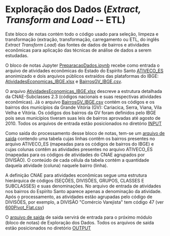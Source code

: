 # Exploração dos Dados (*Extract, Transform and Load* -- ETL)

Este bloco de notas contém todo o código usado para seleção, limpeza e transformação (extração, transformação, carregamento ou ETL, do inglês *Extract Transform Load*) das fontes de dados de bairros e atividades econômicas para aplicação das técnicas de análise de dados a serem estudadas.

O bloco de notas Jupyter [PreparacaoDados.ipynb](https://github.com/LabPEC/ProjetoAnaliseDados/blob/main/01ETL/PreparacaoDados.ipynb) recebe como entrada o arquivo de atividades econômicas do Estado do Espírito Santo [ATIVECO_ES](https://github.com/LabPEC/ProjetoAnaliseDados/blob/main/01ETL/INPUT/AtividadesEconomicas_ES.csv.tar.gz) anonimizado e dois arquivos públicos extraídos das plataformas do IBGE: [AtividadesEconomicas_IBGE.xlsx](https://github.com/LabPEC/ProjetoAnaliseDados/blob/main/01ETL/INPUT/AtividadesEconomicas_IBGE.xlsx) e [BairrosGV_IBGE.csv](https://github.com/LabPEC/ProjetoAnaliseDados/blob/main/01ETL/INPUT/BairrosGV_IBGE.csv).

O arquivo [AtividadesEconomicas_IBGE.xlsx](https://github.com/LabPEC/ProjetoAnaliseDados/blob/main/01ETL/INPUT/AtividadesEconomicas_IBGE.xlsx) descreve a estrutura detalhada da CNAE-Subclasses 2.3 (códigos nacionais e suas respectivas atividades econômicas).
Já o arquivo [BairrosGV_IBGE.csv](https://github.com/LabPEC/ProjetoAnaliseDados/blob/main/01ETL/INPUT/BairrosGV_IBGE.csv) contém os códigos e os bairros dos municípios da Grande Vitória (GV): Cariacica, Serra, Viana, Vila Velha e Vitória. Os códigos dos bairros da GV foram definidos pelo IBGE pois seus municípios tiveram suas leis de bairros aprovadas até agosto de 2010. Todos os arquivos de entrada estão posicionados no diretório [INPUT](https://github.com/LabPEC/ProjetoAnaliseDados/tree/main/01ETL/INPUT)

Como saída do processamento desse bloco de notas, tem-se um [arquivo de saida](https://github.com/LabPEC/ProjetoAnaliseDados/blob/main/02Explorar/INPUT/600Pivot_Flat.csv) contendo uma tabela cujas linhas contêm os bairros presentes no arquivo ATIVECO_ES (mapeadas para os códigos de bairros do IBGE) e cujas colunas contêm as atividades presentes no arquivo ATIVECO_ES (mapeadas para os códigos de atividades do CNAE agrupados por DIVISÃO). O conteúdo de cada célula da tabela contém a quantidade daquela atividade (coluna) naquele bairro (linha). 

A definição CNAE para atividades econômicas segue uma estrutura hierárquica de códigos (SEÇÕES, DIVISÕES, GRUPOS, CLASSES E SUBCLASSES) e suas denominações. No arquivo de entrada de atividades nos bairros do Espírito Santo aparece apenas a denominação da atividade. Após o processamento, as atividades estão agrupadas pelo código de DIVISÕES, por exemplo, a DIVISÃO "Comércio Varejista" tem código 47 (ver [600Pivot_Flat.csv](https://github.com/LabPEC/ProjetoAnaliseDados/blob/main/02Explorar/INPUT/600Pivot_Flat.csv))


O [arquivo de saida](https://github.com/LabPEC/ProjetoAnaliseDados/blob/main/02Explorar/INPUT/600Pivot_Flat.csv)  de saida servirá de entrada para o próximo módulo (bloco de notas) de Exploração dos Dados. Todos os arquivos de saida estão posicionados no diretório [OUTPUT](https://github.com/LabPEC/ProjetoAnaliseDados/tree/main/01ETL/OUTPUT)

